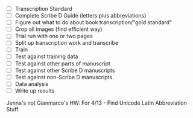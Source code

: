 
- [ ] Transcription Standard 
- [ ] Complete Scribe D Guide (letters plus abbreviations) 
- [ ] Figure out what to do about book transcription/"gold standard"
- [ ] Crop all images (find efficient way) 
- [ ] Trial run with one or two pages 
- [ ] Split up transcription work and transcribe 
- [ ] Train 
- [ ] Test against training data 
- [ ] Test against other parts of manuscript 
- [ ] Test against other Scribe D manuscripts 
- [ ] Test against non-Scribe D manuscripts 
- [ ] Data analysis 
- [ ] Write up results 

Jenna's not Gianmarco's HW: 
For 4/13 - Find Unicode Latin Abbreviation Stuff 
